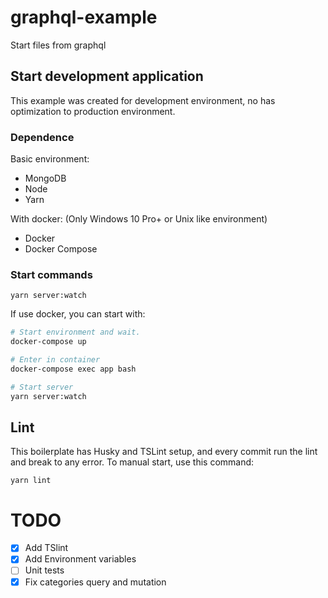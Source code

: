 # graphql-example
Start files from graphql

## Start development application

This example was created for development environment, no has optimization to production environment.

### Dependence

Basic environment:
- MongoDB
- Node
- Yarn

With docker: (Only Windows 10 Pro+ or Unix like environment)
- Docker
- Docker Compose

### Start commands

```
yarn server:watch
```

If use docker, you can start with:

```bash
# Start environment and wait.
docker-compose up

# Enter in container
docker-compose exec app bash

# Start server
yarn server:watch
```

## Lint

This boilerplate has Husky and TSLint setup, and every commit run the lint and break to any error. To manual start, use this command:

```
yarn lint
```

# TODO
- [x] Add TSlint
- [x] Add Environment variables
- [ ] Unit tests
- [x] Fix categories query and mutation
